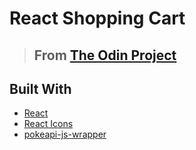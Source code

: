 # React Shopping Cart

> ## From [The Odin Project](https://www.theodinproject.com/paths/full-stack-javascript/courses/javascript/lessons/shopping-cart)

## Built With
* [React](https://reactjs.org/)
* [React Icons](https://react-icons.github.io/react-icons/)
* [pokeapi-js-wrapper](https://github.com/PokeAPI/pokeapi-js-wrapper)